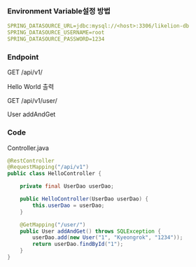 
### Environment Variable설정 방법
```yaml
SPRING_DATASOURCE_URL=jdbc:mysql://<host>:3306/likelion-db
SPRING_DATASOURCE_USERNAME=root
SPRING_DATASOURCE_PASSWORD=1234
```

### Endpoint

GET /api/v1/

Hello World 출력

GET /api/v1/user/

User addAndGet

### Code 

Controller.java

```java
@RestController
@RequestMapping("/api/v1")
public class HelloController {

    private final UserDao userDao;

    public HelloController(UserDao userDao) {
        this.userDao = userDao;
    }

    @GetMapping("/user/")
    public User addAndGet() throws SQLException {
        userDao.add(new User("1", "Kyeongrok", "1234"));
        return userDao.findById("1");
    }
}
```

